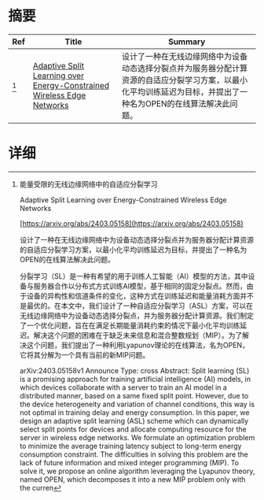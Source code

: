 # 摘要

| Ref | Title | Summary |
| --- | --- | --- |
| [^1] | [Adaptive Split Learning over Energy-Constrained Wireless Edge Networks](https://arxiv.org/abs/2403.05158) | 设计了一种在无线边缘网络中为设备动态选择分裂点并为服务器分配计算资源的自适应分裂学习方案，以最小化平均训练延迟为目标，并提出了一种名为OPEN的在线算法解决此问题。 |

# 详细

[^1]: 能量受限的无线边缘网络中的自适应分裂学习

    Adaptive Split Learning over Energy-Constrained Wireless Edge Networks

    [https://arxiv.org/abs/2403.05158](https://arxiv.org/abs/2403.05158)

    设计了一种在无线边缘网络中为设备动态选择分裂点并为服务器分配计算资源的自适应分裂学习方案，以最小化平均训练延迟为目标，并提出了一种名为OPEN的在线算法解决此问题。

    

    分裂学习（SL）是一种有希望的用于训练人工智能（AI）模型的方法，其中设备与服务器合作以分布式方式训练AI模型，基于相同的固定分裂点。然而，由于设备的异构性和信道条件的变化，这种方式在训练延迟和能量消耗方面并不是最优的。在本文中，我们设计了一种自适应分裂学习（ASL）方案，可以在无线边缘网络中为设备动态选择分裂点，并为服务器分配计算资源。我们制定了一个优化问题，旨在在满足长期能量消耗约束的情况下最小化平均训练延迟。解决这个问题的困难在于缺乏未来信息和混合整数规划（MIP）。为了解决这个问题，我们提出了一种利用Lyapunov理论的在线算法，名为OPEN，它将其分解为一个具有当前的新MIP问题。

    arXiv:2403.05158v1 Announce Type: cross  Abstract: Split learning (SL) is a promising approach for training artificial intelligence (AI) models, in which devices collaborate with a server to train an AI model in a distributed manner, based on a same fixed split point. However, due to the device heterogeneity and variation of channel conditions, this way is not optimal in training delay and energy consumption. In this paper, we design an adaptive split learning (ASL) scheme which can dynamically select split points for devices and allocate computing resource for the server in wireless edge networks. We formulate an optimization problem to minimize the average training latency subject to long-term energy consumption constraint. The difficulties in solving this problem are the lack of future information and mixed integer programming (MIP). To solve it, we propose an online algorithm leveraging the Lyapunov theory, named OPEN, which decomposes it into a new MIP problem only with the curren
    

